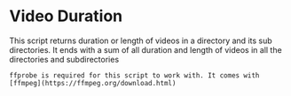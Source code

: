# Video Duration
This script returns duration or length of videos in a directory and its sub directories. It ends with a sum of all duration and length of videos in all the directories and subdirectories 

`ffprobe is required for this script to work with. It comes with [ffmpeg](https://ffmpeg.org/download.html)`
